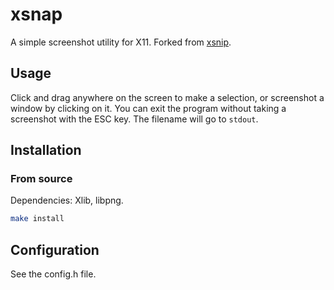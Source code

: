 # xsnap

A simple screenshot utility for X11. Forked from [xsnip](https://github.com/ws-kj/xsnip).

## Usage

Click and drag anywhere on the screen to make a selection, or screenshot a window by clicking on it. You can exit the program without taking a screenshot with the ESC key.
The filename will go to `stdout`.

## Installation

### From source

Dependencies: Xlib, libpng.

```sh
make install
```

## Configuration

See the config.h file.
